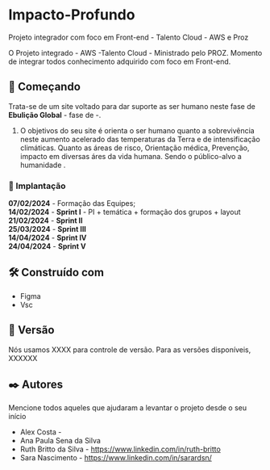 # Impacto-Profundo
Projeto integrador com foco em Front-end - Talento Cloud - AWS e Proz 

O Projeto integrado - AWS -Talento Cloud - Ministrado pelo PROZ. Momento de integrar todos conhecimento adquirido com foco em Front-end.

## 🚀 Começando

Trata-se de um site voltado para dar suporte as ser humano neste fase de **Ebulição Global** - fase de -.

1.  O objetivos do seu site é orienta o ser humano quanto a sobrevivência neste aumento acelerado das temperaturas da Terra e de intensificação climáticas. 
Quanto as áreas de risco, Orientação médica, Prevenção, impacto em diversas áres da vida humana. Sendo o público-alvo a humanidade .



### 🔧 Implantação

**07/02/2024** - Formação das Equipes;  
**14/02/2024** - **Sprint I** - PI + temática + formação dos grupos + layout    
**21/02/2024** - **Sprint II**   
**25/03/2024** - **Sprint III**  
**14/04/2024** - **Sprint IV**  
**24/04/2024** - **Sprint V**  


## 🛠️ Construído com

- Figma
- Vsc


## 📌 Versão

Nós usamos XXXX para controle de versão. Para as versões disponíveis, XXXXXX

## ✒️ Autores

Mencione todos aqueles que ajudaram a levantar o projeto desde o seu início
- Alex Costa -
- Ana Paula Sena da Silva
- Ruth Britto da Silva - https://www.linkedin.com/in/ruth-britto
- Sara Nascimento - https://www.linkedin.com/in/sarardsn/




